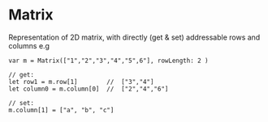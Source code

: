# Matrix

Representation of 2D matrix, with directly (get & set) addressable rows and columns
e.g 
```
var m = Matrix(["1","2","3","4","5",6"], rowLength: 2 )

// get:
let row1 = m.row[1]        //  ["3","4"]
let column0 = m.column[0]  //  ["2","4","6"]

// set:
m.column[1] = ["a", "b", "c"]

```


